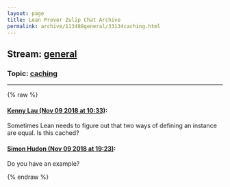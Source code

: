 ```yaml
---
layout: page
title: Lean Prover Zulip Chat Archive 
permalink: archive/113488general/33134caching.html
---
```


## Stream: [general](index.html)
### Topic: [caching](33134caching.html)

---


{% raw %}
#### [ Kenny Lau (Nov 09 2018 at 10:33)](https://leanprover.zulipchat.com/#narrow/stream/113488-general/topic/caching/near/147360522):
Sometimes Lean needs to figure out that two ways of defining an instance are equal. Is this cached?

#### [ Simon Hudon (Nov 09 2018 at 19:23)](https://leanprover.zulipchat.com/#narrow/stream/113488-general/topic/caching/near/147389509):
Do you have an example?


{% endraw %}
